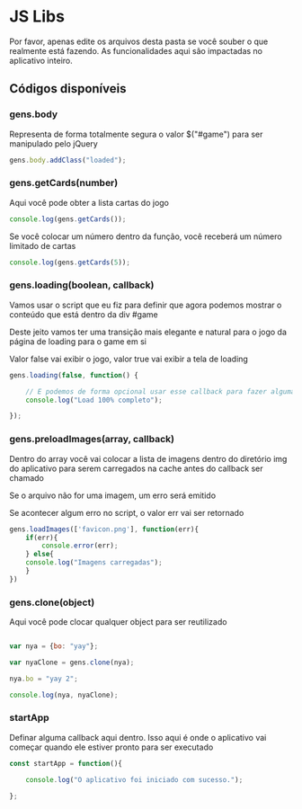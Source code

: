 # JS Libs

Por favor, apenas edite os arquivos desta pasta se você souber o que realmente está fazendo. As funcionalidades aqui são impactadas no aplicativo inteiro.

## Códigos disponíveis

### gens.body
Representa de forma totalmente segura o valor $("#game") para ser manipulado pelo jQuery
```js
gens.body.addClass("loaded");
```

### gens.getCards(number)
Aqui você pode obter a lista cartas do jogo
```js
console.log(gens.getCards());
```

Se você colocar um número dentro da função, você receberá um número limitado de cartas
```js
console.log(gens.getCards(5));
```

### gens.loading(boolean, callback)
Vamos usar o script que eu fiz para definir que agora podemos mostrar o conteúdo que está dentro da div #game
    
Deste jeito vamos ter uma transição mais elegante e natural para o jogo da página de loading para o game em si
    
Valor false vai exibir o jogo, valor true vai exibir a tela de loading

```js
gens.loading(false, function() {

    // E podemos de forma opcional usar esse callback para fazer alguma coisinha quando a animação de transição de tela terminar
    console.log("Load 100% completo");

});
```

### gens.preloadImages(array, callback)
Dentro do array você vai colocar a lista de imagens dentro do diretório img do aplicativo para serem carregados na cache antes do callback ser chamado

Se o arquivo não for uma imagem, um erro será emitido

Se acontecer algum erro no script, o valor err vai ser retornado
```js
gens.loadImages(['favicon.png'], function(err){
    if(err){
        console.error(err);
    } else{
    console.log("Imagens carregadas");
    }
})
```

### gens.clone(object)

Aqui você pode clocar qualquer object para ser reutilizado
```js

var nya = {bo: "yay"};

var nyaClone = gens.clone(nya);

nya.bo = "yay 2";

console.log(nya, nyaClone);

```

###  startApp

Definar alguma callback aqui dentro. Isso aqui é onde o aplicativo vai começar quando ele estiver pronto para ser executado
```js
const startApp = function(){

    console.log("O aplicativo foi iniciado com sucesso.");

};
```